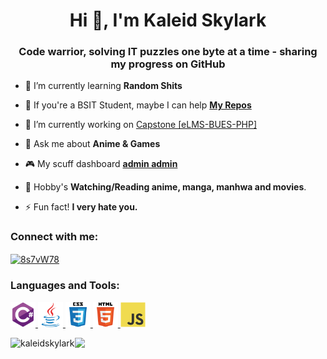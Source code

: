 <h1 align="center">Hi 👋, I'm Kaleid Skylark</h1>
<h3 align="center">Code warrior, solving IT puzzles one byte at a time - sharing my progress on GitHub</h3>

- 🌱 I’m currently learning **Random Shits**

- 🏫 If you're a BSIT Student, maybe I can help **[My Repos](https://github.com/KaleidSkylark?tab=repositories)**

- 🔭 I’m currently working on [Capstone [eLMS-BUES-PHP]](https://github.com/KaleidSkylark/eLMS-BUES)

- 💬 Ask me about **Anime & Games**

- 🎮 My scuff dashboard **[admin admin](https://janabajab.me/MainLobby/)**

- 🧾 Hobby's **Watching/Reading anime, manga, manhwa and movies**.

- ⚡ Fun fact! **I very hate you.**

<h3 align="left">Connect with me:</h3>
<p align="left">
<a href="https://discord.gg/8s7vW78" target="blank"><img align="center" src="https://raw.githubusercontent.com/rahuldkjain/github-profile-readme-generator/master/src/images/icons/Social/discord.svg" alt="8s7vW78" height="30" width="40" /></a>
</p>

<h3 align="left">Languages and Tools:</h3>
<p align="left"> <a href="https://www.w3schools.com/cs/" target="_blank" rel="noreferrer"> <img src="https://raw.githubusercontent.com/devicons/devicon/master/icons/csharp/csharp-original.svg" alt="csharp" width="40" height="40"/> </a> <a href="https://www.java.com" target="_blank" rel="noreferrer"> <img src="https://raw.githubusercontent.com/devicons/devicon/master/icons/java/java-original.svg" alt="java" width="40" height="40"/> </a> <a href="https://www.w3schools.com/css/" target="_blank" rel="noreferrer"> <img src="https://raw.githubusercontent.com/devicons/devicon/master/icons/css3/css3-original-wordmark.svg" alt="css3" width="40" height="40"/> </a> <a href="https://www.w3.org/html/" target="_blank" rel="noreferrer"> <img src="https://raw.githubusercontent.com/devicons/devicon/master/icons/html5/html5-original-wordmark.svg" alt="html5" width="40" height="40"/> </a> <a href="https://developer.mozilla.org/en-US/docs/Web/JavaScript" target="_blank" rel="noreferrer"> <img src="https://raw.githubusercontent.com/devicons/devicon/master/icons/javascript/javascript-original.svg" alt="javascript" width="40" height="40"/> </a> </p>


<p><img align="left" src="https://github-readme-stats.vercel.app/api?username=kaleidskylark&show_icons=true&theme=radical" alt="kaleidskylark" /></p>
<p><img src="https://github-readme-stats.vercel.app/api/top-langs?username=kaleidskylark&show_icons=true&locale=en&layout=compact" /></p>
